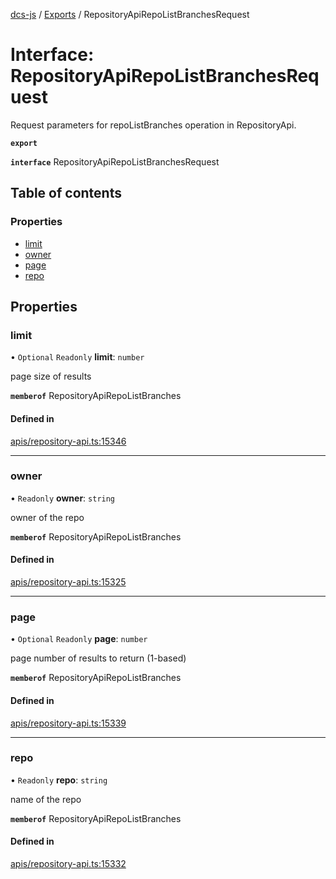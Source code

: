 [dcs-js](../README.md) / [Exports](../modules.md) / RepositoryApiRepoListBranchesRequest

# Interface: RepositoryApiRepoListBranchesRequest

Request parameters for repoListBranches operation in RepositoryApi.

**`export`**

**`interface`** RepositoryApiRepoListBranchesRequest

## Table of contents

### Properties

- [limit](RepositoryApiRepoListBranchesRequest.md#limit)
- [owner](RepositoryApiRepoListBranchesRequest.md#owner)
- [page](RepositoryApiRepoListBranchesRequest.md#page)
- [repo](RepositoryApiRepoListBranchesRequest.md#repo)

## Properties

### <a id="limit" name="limit"></a> limit

• `Optional` `Readonly` **limit**: `number`

page size of results

**`memberof`** RepositoryApiRepoListBranches

#### Defined in

[apis/repository-api.ts:15346](https://github.com/unfoldingWord/dcs-js/blob/b29eb7a/apis/repository-api.ts#L15346)

___

### <a id="owner" name="owner"></a> owner

• `Readonly` **owner**: `string`

owner of the repo

**`memberof`** RepositoryApiRepoListBranches

#### Defined in

[apis/repository-api.ts:15325](https://github.com/unfoldingWord/dcs-js/blob/b29eb7a/apis/repository-api.ts#L15325)

___

### <a id="page" name="page"></a> page

• `Optional` `Readonly` **page**: `number`

page number of results to return (1-based)

**`memberof`** RepositoryApiRepoListBranches

#### Defined in

[apis/repository-api.ts:15339](https://github.com/unfoldingWord/dcs-js/blob/b29eb7a/apis/repository-api.ts#L15339)

___

### <a id="repo" name="repo"></a> repo

• `Readonly` **repo**: `string`

name of the repo

**`memberof`** RepositoryApiRepoListBranches

#### Defined in

[apis/repository-api.ts:15332](https://github.com/unfoldingWord/dcs-js/blob/b29eb7a/apis/repository-api.ts#L15332)
